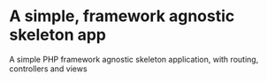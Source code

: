 # A simple, framework agnostic skeleton app

A simple PHP framework agnostic skeleton application, with routing, controllers and views
